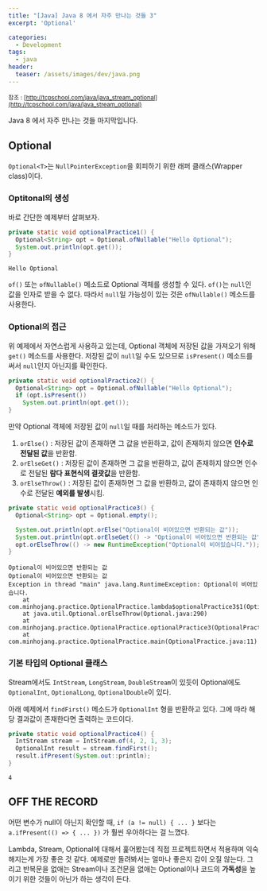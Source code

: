 ```yaml
---
title: "[Java] Java 8 에서 자주 만나는 것들 3"
excerpt: 'Optional'

categories:
  - Development
tags:
  - java
header:
  teaser: /assets/images/dev/java.png
---
```


<small>참조 : [http://tcpschool.com/java/java_stream_optional](http://tcpschool.com/java/java_stream_optional)</small>

Java 8 에서 자주 만나는 것들 마지막입니다.

## Optional

`Optional<T>`는 `NullPointerException`을 회피하기 위한 래퍼 클래스(Wrapper class)이다.

### Optitonal의 생성

바로 간단한 예제부터 살펴보자.

```java
private static void optionalPractice1() {
  Optional<String> opt = Optional.ofNullable("Hello Optional");
  System.out.println(opt.get());
}
```

```text
Hello Optional
```

`of()` 또는 `ofNullable()` 메소드로 Optional 객체를 생성할 수 있다. `of()`는 `null`인 값을 인자로 받을 수 없다. 따라서 `null`일 가능성이 있는 것은 `ofNullable()` 메소드를 사용한다.

### Optional의 접근

위 예제에서 자연스럽게 사용하고 있는데, Optional 객체에 저장된 값을 가져오기 위해 `get()` 메소드를 사용한다. 저장된 값이 `null`일 수도 있으므로 `isPresent()` 메소드를 써서 `null`인지 아닌지를 확인한다.

```java
private static void optionalPractice2() {
  Optional<String> opt = Optional.ofNullable("Hello Optional");
  if (opt.isPresent())
    System.out.println(opt.get());
}
```

만약 Optional 객체에 저장된 값이 `null`일 때를 처리하는 메소드가 있다.

1. `orElse()` : 저장된 값이 존재하면 그 값을 반환하고, 값이 존재하지 않으면 **인수로 전달된 값**을 반환함.
2. `orElseGet()` : 저장된 값이 존재하면 그 값을 반환하고, 값이 존재하지 않으면 인수로 전달된 **람다 표현식의 결괏값**을 반환함.
3. `orElseThrow()` : 저장된 값이 존재하면 그 값을 반환하고, 값이 존재하지 않으면 인수로 전달된 **예외를 발생**시킴.

```java
private static void optionalPractice3() {
  Optional<String> opt = Optional.empty();

  System.out.println(opt.orElse("Optional이 비어있으면 반환되는 값"));
  System.out.println(opt.orElseGet(() -> "Optional이 비어있으면 반환되는 값"));
  opt.orElseThrow(() -> new RuntimeException("Optional이 비어있습니다."));
}
```

```text
Optional이 비어있으면 반환되는 값
Optional이 비어있으면 반환되는 값
Exception in thread "main" java.lang.RuntimeException: Optional이 비어있습니다.
	at com.minhojang.practice.OptionalPractice.lambda$optionalPractice3$1(OptionalPractice.java:37)
	at java.util.Optional.orElseThrow(Optional.java:290)
	at com.minhojang.practice.OptionalPractice.optionalPractice3(OptionalPractice.java:37)
	at com.minhojang.practice.OptionalPractice.main(OptionalPractice.java:11)
```

### 기본 타입의 Optional 클래스

Stream에서도 `IntStream`, `LongStream`, `DoubleStream`이 있듯이 Optional에도 `OptionalInt`, `OptionalLong`, `OptionalDouble`이 있다.

아래 예제에서 `findFirst()` 메소드가 `OptionalInt` 형을 반환하고 있다. 그에 따라 해당 결과값이 존재한다면 출력하는 코드이다.

```java
private static void optionalPractice4() {
  IntStream stream = IntStream.of(4, 2, 1, 3);
  OptionalInt result = stream.findFirst();
  result.ifPresent(System.out::println);
}
```

```text
4
```

## OFF THE RECORD

어떤 변수가 null이 아닌지 확인할 때, `if (a != null) { ... }` 보다는 `a.ifPresent(() => { ... })` 가 훨씬 우아하다는 걸 느꼈다. 

Lambda, Stream, Optional에 대해서 훑어봤는데 직접 프로젝트하면서 적용하며 익숙해지는게 가장 좋은 것 같다. 예제로만 돌려봐서는 얼마나 좋은지 감이 오질 않는다. 그리고 반복문을 없애는 Stream이나 조건문을 없애는 Optional이나 코드의 **가독성**을 높이기 위한 것들이 아닌가 하는 생각이 든다.

